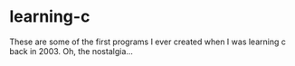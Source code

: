 learning-c
==========

These are some of the first programs I ever created when I was learning c back in 2003. Oh, the nostalgia...

